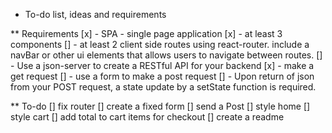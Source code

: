* To-do list, ideas and  requirements

** Requirements
  [x] - SPA - single page application
  [x] - at least 3 components
  [] - at least 2 client side routes using react-router. include a navBar or other ui elements that allows users to navigate between routes.
  [] - Use a json-server to create a RESTful API for your backend
  [x] - make a get request 
  [] - use a form to make a post request 
  [] - Upon return of json from your POST request, a state update by a setState function is required.



** To-do 
[] fix router
[] create a fixed form
[] send a Post 
[] style home 
[] style cart
[] add total to cart items for checkout
[] create a readme 

